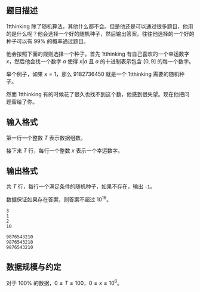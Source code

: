 ## 题目描述

1tthinking 除了随机算法，其他什么都不会。但是他还是可以通过很多题目，他用的是什么呢？他会选择一个好的随机种子，然后输出答案。往往他选择的一个好的种子可以有 $99\%$ 的概率通过题目。

他会按照下面的规则选择一个种子。首先 1tthinking 有自己喜欢的一个幸运数字 $x$，然后他会找一个数字 $a$ 使得 $x|a$ 且 $a$ 的十进制表示包含 $[0,9]$ 的每一个数字。

举个例子，如果 $x=1$，那么 $9182736450$ 就是一个 1tthinking 需要的随机种子。

然而 1tthinking 有的时候花了很久也找不到这个数，他感到很失望。现在他把问题留给了你。

## 输入格式

第一行一个整数 $T$ 表示数据组数。

接下来 $T$ 行，每行一个整数 $x$ 表示一个幸运数字。

## 输出格式

共 $T$ 行，每行一个满足条件的随机种子，如果不存在，输出 `-1`。

数据保证如果存在答案，则答案不超过 $10^{16}$。

```input1
3
1
2
10
```

```output1
9876543210
9876543210
9876543210
```

## 数据规模与约定

对于 $100\%$ 的数据，$0\leq T\leq 100$，$0\leq x\leq 10^6$。

